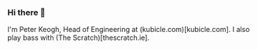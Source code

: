 ### Hi there 👋

I'm Peter Keogh, Head of Engineering at (kubicle.com)[kubicle.com]. I also play bass with (The Scratch)[thescratch.ie].
